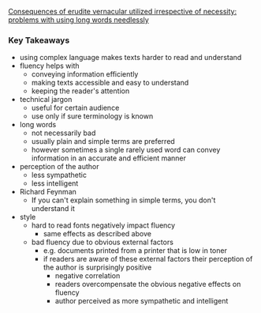  [Consequences of erudite vernacular utilized irrespective of necessity: problems with using long words needlessly](https://cahill.people.unm.edu/480-21/Oppenheimer-2006-Applied_Cognitive_Psychology.pdf)

### Key Takeaways
+ using complex language makes texts harder to read and understand
+ fluency helps with
	+ conveying information efficiently
	+ making texts accessible and easy to understand
	+ keeping the reader's attention
+ technical jargon
	+ useful for certain audience
	+ use only if sure terminology is known
+ long words
	+ not necessarily bad
	+ usually plain and simple terms are preferred
	+ however sometimes a single rarely used word can convey information in an accurate and efficient manner
+ perception of the author
	+ less sympathetic
	+ less intelligent
+ Richard Feynman
	+ If you can't explain something in simple terms, you don't understand it
+ style
	+ hard to read fonts negatively impact fluency 
		+ same effects as described above
	+ bad fluency due to obvious external factors 
		+ e.g. documents printed from a printer that is low in toner
		+ if readers are aware of these external factors their perception of the author is surprisingly positive
			+ negative correlation
			+ readers overcompensate the obvious negative effects on fluency
			+ author perceived as more sympathetic and intelligent
			